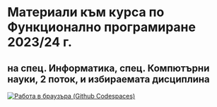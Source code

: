 # Материали към курса по Функционално програмиране 2023/24 г.
## на спец. Информатика, спец. Компютърни науки, 2 поток, и избираемата дисциплина

[![Работа в браузъра (Github Codespaces)](https://github.com/codespaces/badge.svg)](https://github.com/codespaces/new?hide_repo_select=true&ref=main&repo=700061413&machine=basicLinux32gb&devcontainer_path=.devcontainer%2Fdevcontainer.json&location=WestEurope)

